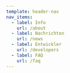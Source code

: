 ```yaml
---
template: header-nav
nav_items:
  - label: Info
    url: /about
  - label: Nachrichten
    url: /news
  - label: Entwickler
    url: /developers
  - label: FAQ
    url: /faq
---
```

